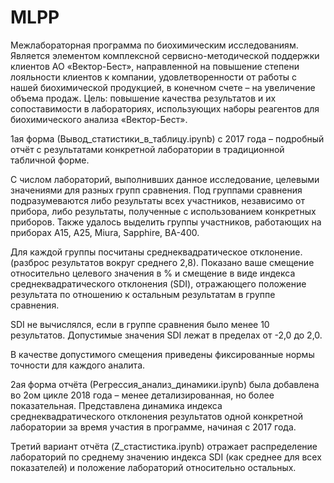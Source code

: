 ﻿# MLPP
 
Межлабораторная программа по биохимическим исследованиям. Является элементом комплексной сервисно-методической поддержки клиентов АО «Вектор-Бест», направленной на повышение степени лояльности клиентов к компании, удовлетворенности от работы с нашей биохимической продукцией, в конечном счете – на увеличение объема продаж. Цель: повышение качества результатов и их сопоставимости в лабораториях, использующих наборы реагентов для биохимического анализа «Вектор-Бест».

1ая форма (Вывод_статистики_в_таблицу.ipynb) с 2017 года – подробный отчёт с результатами конкретной лаборатории в традиционной табличной форме.

С числом лабораторий, выполнивших данное исследование, целевыми значениями для разных групп сравнения. Под группами сравнения подразумеваются либо результаты всех участников, независимо от прибора, либо результаты, полученные с использованием конкретных приборов. Также удалось выделить группы участников, работающих на приборах А15, А25, Miura, Sapphire, BA-400.

Для каждой группы посчитаны среднеквадратическое отклонение. (разброс результатов вокруг среднего 2,8). Показано ваше смещение относительно целевого значения в % и смещение в виде индекса среднеквадратического отклонения (SDI), отражающего положение результата по отношению к остальным результатам в группе сравнения.

SDI не вычислялся, если в группе сравнения было менее 10 результатов. Допустимые значения SDI лежат в пределах от -2,0 до 2,0.

В качестве допустимого смещения приведены фиксированные нормы точности для каждого аналита.

2ая форма отчёта (Регрессия_анализ_динамики.ipynb) была добавлена во 2ом цикле 2018 года – менее детализированная, но более показательная. Представлена динамика индекса среднеквадратического отклонения результатов одной конкретной лаборатории за время участия в программе, начиная с 2017 года.

Третий вариант отчёта (Z_стастистика.ipynb) отражает распределение лабораторий по среднему значению индекса SDI (как среднее для всех показателей) и положение лабораторий относительно остальных.
